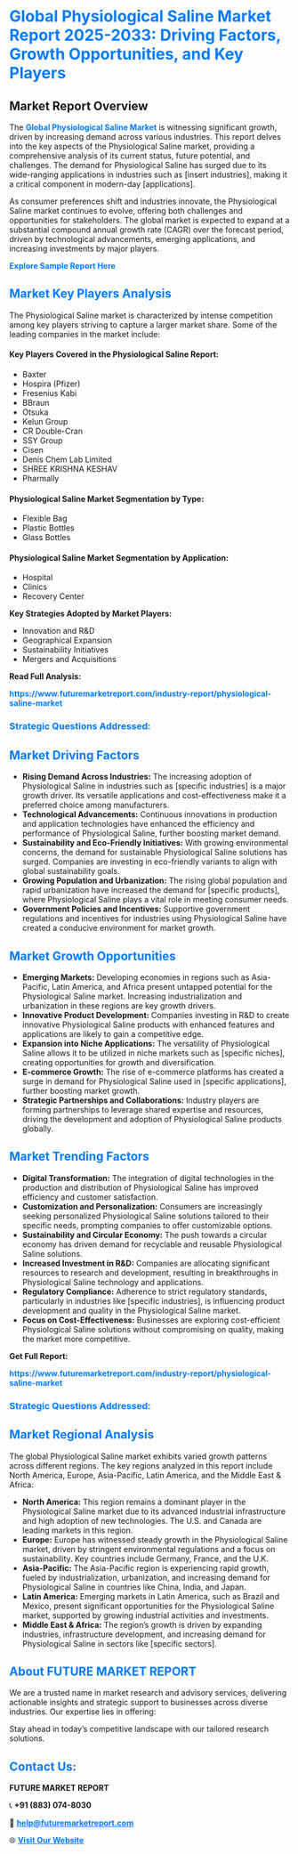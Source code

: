 <h1 style="color: #007BFF;">Global Physiological Saline Market Report 2025-2033: Driving Factors, Growth Opportunities, and Key Players</h1>

<section id="overview">
<h2>Market Report Overview</h2>
<p>The <a href="https://www.futuremarketreport.com/industry-report/physiological-saline-market" style="color: #007BFF; text-decoration: none;"><strong>Global Physiological Saline Market</strong></a> is witnessing significant growth, driven by increasing demand across various industries. This report delves into the key aspects of the Physiological Saline market, providing a comprehensive analysis of its current status, future potential, and challenges. The demand for Physiological Saline has surged due to its wide-ranging applications in industries such as [insert industries], making it a critical component in modern-day [applications].</p>
<p>As consumer preferences shift and industries innovate, the Physiological Saline market continues to evolve, offering both challenges and opportunities for stakeholders. The global market is expected to expand at a substantial compound annual growth rate (CAGR) over the forecast period, driven by technological advancements, emerging applications, and increasing investments by major players.</p>
</section>

<section id="overview">
<p><a href="https://www.futuremarketreport.com/request-sample/reportId=59068" style="color: #007BFF; text-decoration: none;"><strong>Explore Sample Report Here</strong></a></p>
</section>

<section id="key-players">
<h2 style="color: #007BFF;">Market Key Players Analysis</h2>
<p>The Physiological Saline market is characterized by intense competition among key players striving to capture a larger market share. Some of the leading companies in the market include:</p>
<h4>Key Players Covered in the Physiological Saline Report:</h4>
<ul><li>Baxter</li><li>Hospira (Pfizer)</li><li>Fresenius Kabi</li><li>BBraun</li><li>Otsuka</li><li>Kelun Group</li><li>CR Double-Cran</li><li>SSY Group</li><li>Cisen</li><li>Denis Chem Lab Limited</li><li>SHREE KRISHNA KESHAV</li><li>Pharmally</li></ul>
<h4>Physiological Saline Market Segmentation by Type:</h4>
<ul><li>Flexible Bag</li><li>Plastic Bottles</li><li>Glass Bottles</li></ul>

<h4>Physiological Saline Market Segmentation by Application:</h4>
<ul><li>Hospital</li><li>Clinics</li><li>Recovery Center</li></ul>
<p><strong>Key Strategies Adopted by Market Players:</strong></p>
<ul>
<li>Innovation and R&D</li>
<li>Geographical Expansion</li>
<li>Sustainability Initiatives</li>
<li>Mergers and Acquisitions</li>
</ul>
</section>

<section>
<p><strong>Read Full Analysis: </strong></p><a href="https://www.futuremarketreport.com/industry-report/physiological-saline-market" style="color: #007BFF; text-decoration: none;"><strong>https://www.futuremarketreport.com/industry-report/physiological-saline-market</strong></a>
<h3 style="color: #007BFF;">Strategic Questions Addressed:</h3>
</section>

<section id="driving-factors">
<h2 style="color: #007BFF;">Market Driving Factors</h2>
<ul>
<li><strong>Rising Demand Across Industries:</strong> The increasing adoption of Physiological Saline in industries such as [specific industries] is a major growth driver. Its versatile applications and cost-effectiveness make it a preferred choice among manufacturers.</li>
<li><strong>Technological Advancements:</strong> Continuous innovations in production and application technologies have enhanced the efficiency and performance of Physiological Saline, further boosting market demand.</li>
<li><strong>Sustainability and Eco-Friendly Initiatives:</strong> With growing environmental concerns, the demand for sustainable Physiological Saline solutions has surged. Companies are investing in eco-friendly variants to align with global sustainability goals.</li>
<li><strong>Growing Population and Urbanization:</strong> The rising global population and rapid urbanization have increased the demand for [specific products], where Physiological Saline plays a vital role in meeting consumer needs.</li>
<li><strong>Government Policies and Incentives:</strong> Supportive government regulations and incentives for industries using Physiological Saline have created a conducive environment for market growth.</li>
</ul>
</section>

<section id="growth-opportunities">
<h2 style="color: #007BFF;">Market Growth Opportunities</h2>
<ul>
<li><strong>Emerging Markets:</strong> Developing economies in regions such as Asia-Pacific, Latin America, and Africa present untapped potential for the Physiological Saline market. Increasing industrialization and urbanization in these regions are key growth drivers.</li>
<li><strong>Innovative Product Development:</strong> Companies investing in R&D to create innovative Physiological Saline products with enhanced features and applications are likely to gain a competitive edge.</li>
<li><strong>Expansion into Niche Applications:</strong> The versatility of Physiological Saline allows it to be utilized in niche markets such as [specific niches], creating opportunities for growth and diversification.</li>
<li><strong>E-commerce Growth:</strong> The rise of e-commerce platforms has created a surge in demand for Physiological Saline used in [specific applications], further boosting market growth.</li>
<li><strong>Strategic Partnerships and Collaborations:</strong> Industry players are forming partnerships to leverage shared expertise and resources, driving the development and adoption of Physiological Saline products globally.</li>
</ul>
</section>

<section id="trending-factors">
<h2 style="color: #007BFF;">Market Trending Factors</h2>
<ul>
<li><strong>Digital Transformation:</strong> The integration of digital technologies in the production and distribution of Physiological Saline has improved efficiency and customer satisfaction.</li>
<li><strong>Customization and Personalization:</strong> Consumers are increasingly seeking personalized Physiological Saline solutions tailored to their specific needs, prompting companies to offer customizable options.</li>
<li><strong>Sustainability and Circular Economy:</strong> The push towards a circular economy has driven demand for recyclable and reusable Physiological Saline solutions.</li>
<li><strong>Increased Investment in R&D:</strong> Companies are allocating significant resources to research and development, resulting in breakthroughs in Physiological Saline technology and applications.</li>
<li><strong>Regulatory Compliance:</strong> Adherence to strict regulatory standards, particularly in industries like [specific industries], is influencing product development and quality in the Physiological Saline market.</li>
<li><strong>Focus on Cost-Effectiveness:</strong> Businesses are exploring cost-efficient Physiological Saline solutions without compromising on quality, making the market more competitive.</li>
</ul>
</section>

<section>
<p><strong>Get Full Report: </strong></p><a href="https://www.futuremarketreport.com/industry-report/physiological-saline-market" style="color: #007BFF; text-decoration: none;"><strong>https://www.futuremarketreport.com/industry-report/physiological-saline-market</strong></a>
<h3 style="color: #007BFF;">Strategic Questions Addressed:</h3>
</section>


<section id="regional-analysis">
<h2 style="color: #007BFF;">Market Regional Analysis</h2>
<p>The global Physiological Saline market exhibits varied growth patterns across different regions. The key regions analyzed in this report include North America, Europe, Asia-Pacific, Latin America, and the Middle East & Africa:</p>
<ul>
<li><strong>North America:</strong> This region remains a dominant player in the Physiological Saline market due to its advanced industrial infrastructure and high adoption of new technologies. The U.S. and Canada are leading markets in this region.</li>
<li><strong>Europe:</strong> Europe has witnessed steady growth in the Physiological Saline market, driven by stringent environmental regulations and a focus on sustainability. Key countries include Germany, France, and the U.K.</li>
<li><strong>Asia-Pacific:</strong> The Asia-Pacific region is experiencing rapid growth, fueled by industrialization, urbanization, and increasing demand for Physiological Saline in countries like China, India, and Japan.</li>
<li><strong>Latin America:</strong> Emerging markets in Latin America, such as Brazil and Mexico, present significant opportunities for the Physiological Saline market, supported by growing industrial activities and investments.</li>
<li><strong>Middle East & Africa:</strong> The region’s growth is driven by expanding industries, infrastructure development, and increasing demand for Physiological Saline in sectors like [specific sectors].</li>
</ul>
</section>

<footer>
<h2 style="color: #007BFF;">About FUTURE MARKET REPORT</h2>
<p>We are a trusted name in market research and advisory services, delivering actionable insights and strategic support to businesses across diverse industries. Our expertise lies in offering:</p>

<p>Stay ahead in today’s competitive landscape with our tailored research solutions.</p>

<h2 style="color: #007BFF;">Contact Us:</h2>
<p><strong>FUTURE MARKET REPORT</strong></p>
<p>📞 <strong>+91 (883) 074-8030</strong></p>
<p>📧 <strong><a href="mailto:help@futuremarketreport.com" style="color: #007BFF;">help@futuremarketreport.com</a></strong></p>
<p>🌐 <strong><a href="https://www.futuremarketreport.com/" style="color: #007BFF;">Visit Our Website</a></strong></p>
</footer>